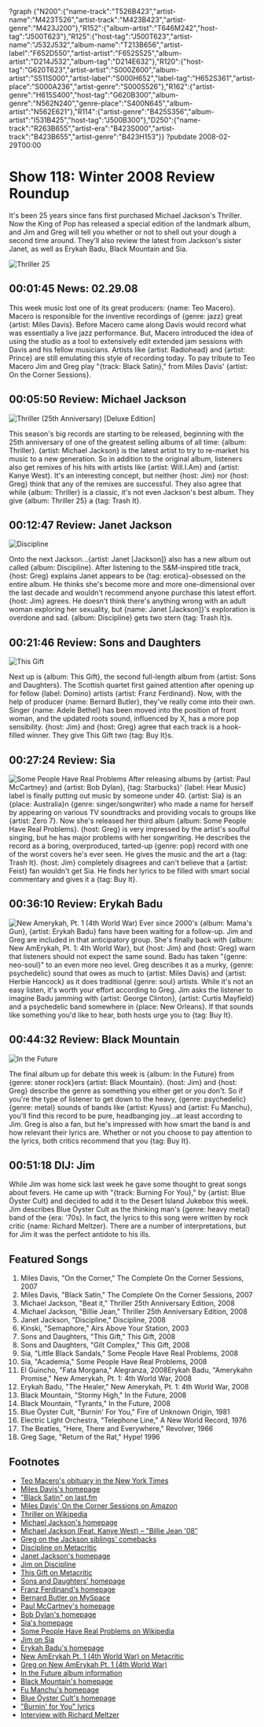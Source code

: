 ?graph {"N200":{"name-track":"T526B423","artist-name":"M423T526","artist-track":"M423B423","artist-genre":"M423J200"},"R152":{"album-artist":"T646M242","host-tag":"J500T623"},"R125":{"host-tag":"J500T623","artist-name":"J532J532","album-name":"T213B656","artist-label":"F652D550","artist-artist":"F652S525","album-artist":"D214J532","album-tag":"D214E632"},"R120":{"host-tag":"G620T623","artist-artist":"S000Z600","album-artist":"S511S000","artist-label":"S000H652","label-tag":"H652S361","artist-place":"S000A236","artist-genre":"S000S526"},"R162":{"artist-genre":"H615S400","host-tag":"G620B300","album-genre":"N562N240","genre-place":"S400N645","album-artist":"N562E621"},"R114":{"artist-genre":"B425S356","album-artist":"I531B425","host-tag":"J500B300"},"D250":{"name-track":"R263B655","artist-era":"B423S000","artist-track":"B423B655","artist-genre":"B423H153"}}
?pubdate 2008-02-29T00:00

# Show 118: Winter 2008 Review Roundup
It's been 25 years since fans first purchased Michael Jackson's Thriller. Now the King of Pop has released a special edition of the landmark album, and Jim and Greg will tell you whether or not to shell out your dough a second time around. They'll also review the latest from Jackson's sister Janet, as well as Erykah Badu, Black Mountain and Sia.

![Thriller 25](http://static.soundopinions.org/images/2008/thriller25.jpg)

## 00:01:45 News: 02.29.08
This week music lost one of its great producers: {name: Teo Macero}. Macero is responsible for the inventive recordings of {genre: jazz} great {artist: Miles Davis}. Before Macero came along Davis would record what was essentially a live jazz performance. But, Macero introduced the idea of using the studio as a tool to extensively edit extended jam sessions with Davis and his fellow musicians. Artists like {artist: Radiohead} and {artist: Prince} are still emulating this style of recording today. To pay tribute to Teo Macero Jim and Greg play "{track: Black Satin}," from Miles Davis' {artist: On the Corner Sessions}.

## 00:05:50 Review: Michael Jackson
![Thriller (25th Anniversary) [Deluxe Edition]](http://is1.mzstatic.com/image/thumb/Music60/v4/2d/54/b0/2d54b08e-f7c5-2e22-91b6-5ace45e4c2db/source/600x600bb.jpg "32940/273048762")

This season's big records are starting to be released, beginning with the 25th anniversary of one of the greatest selling albums of all time: {album: Thriller}. {artist: Michael Jackson} is the latest artist to try to re-market his music to a new generation. So in addition to the original album, listeners also get remixes of his hits with artists like {artist: Will.I.Am} and {artist: Kanye West}. It's an interesting concept, but neither {host: Jim} nor {host: Greg} think that any of the remixes are successful. They also agree that while {album: Thriller} is a classic, it's not even Jackson's best album. They give {album: Thriller 25} a {tag: Trash It}.

## 00:12:47 Review: Janet Jackson
![Discipline](http://is2.mzstatic.com/image/thumb/Music/v4/26/ab/b6/26abb6b3-525b-582f-05a9-f0166f1f29d0/source/600x600bb.jpg "621729711/274618723")

Onto the next Jackson...{artist: Janet [Jackson]} also has a new album out called {album: Discipline}. After listening to the S&M-inspired title track, {host: Greg} explains Janet appears to be {tag: erotica}-obsessed on the entire album. He thinks she's become more and more one-dimensional over the last decade and wouldn't recommend anyone purchase this latest effort. {host: Jim} agrees. He doesn't think there's anything wrong with an adult woman exploring her sexuality, but {name: Janet [Jackson]}'s exploration is overdone and sad. {album: Discipline} gets two stern {tag: Trash It}s.

## 00:21:46 Review: Sons and Daughters
![This Gift](http://is4.mzstatic.com/image/thumb/Music/v4/26/5d/74/265d7424-fb3f-f03b-2191-4d6757a557e6/source/600x600bb.jpg "46927094/272029087")

Next up is {album: This Gift}, the second full-length album from {artist: Sons and Daughters}. The Scottish quartet first gained attention after opening up for fellow {label: Domino} artists {artist: Franz Ferdinand}. Now, with the help of producer {name: Bernard Butler}, they've really come into their own. Singer {name: Adele Bethel} has been moved into the position of front woman, and the updated roots sound, influenced by X, has a more pop sensibility. {host: Jim} and {host: Greg} agree that each track is a hook-filled winner. They give This Gift two {tag: Buy It}s.

## 00:27:24 Review: Sia
![Some People Have Real Problems](https://images-na.ssl-images-amazon.com/images/I/51wfQPQqCkL.jpg "13493906/270714547")
After releasing albums by {artist: Paul McCartney} and {artist: Bob Dylan}, {tag: Starbucks}' {label: Hear Music} label is finally putting out music by someone under 40. {artist: Sia} is an {place: Australia}n {genre: singer/songwriter} who made a name for herself by appearing on various TV soundtracks and providing vocals to groups like {artist: Zero 7}. Now she's released her third album {album: Some People Have Real Problems}. {host: Greg} is very impressed by the artist's soulful singing, but he has major problems with her songwriting. He describes the record as a boring, overproduced, tarted-up {genre: pop} record with one of the worst covers he's ever seen. He gives the music and the art a {tag: Trash It}. {host: Jim} completely disagrees and can't believe that a {artist: Feist} fan wouldn't get Sia. He finds her lyrics to be filled with smart social commentary and gives it a {tag: Buy It}.

## 00:36:10 Review: Erykah Badu
![New Amerykah, Pt. 1 (4th World War)](https://upload.wikimedia.org/wikipedia/en/d/d4/Erykah_Badu_-_New_Amerykah.jpg "54556/274231990")
Ever since 2000's {album: Mama's Gun}, {artist: Erykah Badu} fans have been waiting for a follow-up. Jim and Greg are included in that anticipatory group. She's finally back with {album: New AmErykah, Pt. 1: 4th World War}, but {host: Jim} and {host: Greg} warn that listeners should not expect the same sound. Badu has taken "{genre: neo-soul}" to an even more neo level. Greg describes it as a murky, {genre: psychedelic} sound that owes as much to {artist: Miles Davis} and {artist: Herbie Hancock} as it does traditional {genre: soul} artists. While it's not an easy listen, it's worth your effort according to Greg. Jim asks the listener to imagine Badu jamming with {artist: George Clinton}, {artist: Curtis Mayfield} and a psychedelic band somewhere in {place: New Orleans}. If that sounds like something you'd like to hear, both hosts urge you to {tag: Buy It}.

## 00:44:32 Review: Black Mountain
![In the Future](http://is1.mzstatic.com/image/thumb/Music6/v4/45/b2/60/45b26060-f7ff-b925-98ac-18800c1df043/source/600x600bb.jpg "41824629/841018949")

The final album up for debate this week is {album: In the Future} from {genre: stoner rock}ers {artist: Black Mountain}. {host: Jim} and {host: Greg} describe the genre as something you either get or you don't. So if you're the type of listener to get down to the heavy, {genre: psychedelic} {genre: metal} sounds of bands like {artist: Kyuss} and {artist: Fu Manchu}, you'll find this record to be pure, headbanging joy...at least according to Jim. Greg is also a fan, but he's impressed with how smart the band is and how relevant their lyrics are. Whether or not you choose to pay attention to the lyrics, both critics recommend that you {tag: Buy It}.

## 00:51:18 DIJ: Jim
While Jim was home sick last week he gave some thought to great songs about fevers. He came up with "{track: Burning For You}," by {artist: Blue Öyster Cult} and decided to add it to the Desert Island Jukebox this week. Jim describes Blue Öyster Cult as the thinking man's {genre: heavy metal} band of the {era: '70s}. In fact, the lyrics to this song were written by rock critic {name: Richard Meltzer}. There are a number of interpretations, but for Jim it was the perfect antidote to his ills.

## Featured Songs
1. Miles Davis, "On the Corner," The Complete On the Corner Sessions, 2007
2. Miles Davis, "Black Satin," The Complete On the Corner Sessions, 2007
3. Michael Jackson, "Beat it," Thriller 25th Anniversary Edition, 2008
4. Michael Jackson, "Billie Jean," Thriller 25th Anniversary Edition, 2008
5. Janet Jackson, "Discipline," Discipline, 2008
6. Kinski, "Semaphore," Airs Above Your Station, 2003
7. Sons and Daughters, "This Gift," This Gift, 2008
8. Sons and Daughters, "Gilt Complex," This Gift, 2008
9. Sia, "Little Black Sandals," Some People Have Real Problems, 2008
10. Sia, "Academia," Some People Have Real Problems, 2008
11. El Guincho, "Fata Morgana," Alegranza, 2008Erykah Badu, "Amerykahn Promise," New Amerykah, Pt. 1: 4th World War, 2008
12. Erykah Badu, "The Healer," New Amerykah, Pt. 1: 4th World War, 2008
13. Black Mountain, "Stormy High," In the Future, 2008
14. Black Mountain, "Tyrants," In the Future, 2008
15. Blue Öyster Cult, "Burnin' For You," Fire of Unknown Origin, 1981
16. Electric Light Orchestra, "Telephone Line," A New World Record, 1976
17. The Beatles, "Here, There and Everywhere," Revolver, 1966
18. Greg Sage, "Return of the Rat," Hype! 1996

## Footnotes
- [Teo Macero's obituary in the New York Times](http://www.nytimes.com/2008/02/22/arts/music/22macero.html?_r=1&ref=music&oref=slogin)
- [Miles Davis's homepage](http://www.milesdavis.com/)
- ["Black Satin" on last.fm](http://www.last.fm/music/Miles+Davis/_/Black+Satin)
- [Miles Davis' On the Corner Sessions on Amazon](http://www.amazon.com/Corner-Miles-Davis/dp/B00004VWAF)
- [Thriller on Wikipedia](http://en.wikipedia.org/wiki/Thriller_(album))
- [Michael Jackson's homepage](http://www.michaeljackson.com/)
- [Michael Jackson (Feat. Kanye West) – "Billie Jean '08″](http://stereogum.com/archives/video/new-michael-jackson-feat-kanye-west-billie-jean-08_007546.html)
- [Greg on the Jackson siblings' comebacks](http://leisureblogs.chicagotribune.com/turn_it_up/2008/02/janet-jackson-a.html#more)
- [Discipline on Metacritic](http://www.metacritic.com/music/artists/jacksonjanet/discipline?q=discipline)
- [Janet Jackson's homepage](http://www.janetjackson.com/)
- [Jim on Discipline](http://www.jimdero.com/News2008/SpinControlFeb24.htm)
- [This Gift on Metacritic](http://www.metacritic.com/music/artists/sonsanddaughters/thisgift?q=this%20gift)
- [Sons and Daughters' homepage](http://www.sonsanddaughtersloveyou.com/)
- [Franz Ferdinand's homepage](http://www.franzferdinand.co.uk/)
- [Bernard Butler on MySpace](https://myspace.com/bernardbutler)
- [Paul McCartney's homepage](http://www.paulmccartney.com/)
- [Bob Dylan's homepage](http://www.bobdylan.com/)
- [Sia's homepage](http://www.siamusic.net/)
- [Some People Have Real Problems on Wikipedia](http://en.wikipedia.org/wiki/Some_People_Have_Real_Problems)
- [Jim on Sia](http://blogs.suntimes.com/derogatis/2008/02/taking_a_bath_with_sia_1.html)
- [Erykah Badu's homepage](http://www.erykahbadu.com/)
- [New AmErykah Pt. 1 (4th World War) on Metacritic](http://www.metacritic.com/music/artists/baduerykah/newamerykah?q=erykah%20badu)
- [Greg on New AmErykah Pt. 1 (4th World War)](http://leisureblogs.chicagotribune.com/turn_it_up/2008/02/erykah-badu-tun.html#more)
- [In the Future album information](http://www.jagjaguwar.com/onesheet.php?cat=jag090)
- [Black Mountain's homepage](http://www.blackmountainarmy.com/)
- [Fu Manchu's homepage](http://www.fu-manchu.com/)
- [Blue Öyster Cult's homepage](http://www.blueoystercult.com/)
- ["Burnin' for You" lyrics](http://www.stlyrics.com/lyrics/joedirt/burninforyou.htm)
- [Interview with Richard Meltzer](http://www.furious.com/perfect/meltzer.html)
